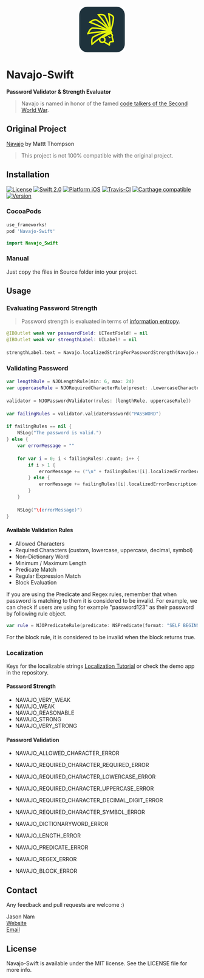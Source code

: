 <p align="center" >
  <img src="LOGO.png" title="Navajo logo" float=left height="120px" width="120px">
</p>

# Navajo-Swift

**Password Validator & Strength Evaluator**

> Navajo is named in honor of the famed [code talkers of the Second World War](http://en.wikipedia.org/wiki/Code_talker#Navajo_code_talkers).

## Original Project

[Navajo](https://github.com/mattt/Navajo) by Mattt Thompson

> This project is not 100% compatible with the original project.

## Installation

[![License](https://img.shields.io/cocoapods/l/Navajo-Swift.svg?style=flat)](https://opensource.org/licenses/MIT)
[![Swift 2.0](https://img.shields.io/badge/Swift-2.0-orange.svg?style=flat)](https://developer.apple.com/swift)
[![Platform iOS](https://img.shields.io/cocoapods/p/Navajo-Swift.svg?style=flat)](https://cocoapods.org/pods/Navajo-Swift)
[![Travis-CI](https://travis-ci.org/jasonnam/Navajo-Swift.svg?branch=master)](https://travis-ci.org/jasonnam/Navajo-Swift)
[![Carthage compatible](https://img.shields.io/badge/Carthage-compatible-4BC51D.svg?style=flat)](https://github.com/Carthage/Carthage)
[![Version](https://img.shields.io/cocoapods/v/Navajo-Swift.svg?style=flat)](https://cocoapods.org/pods/Navajo-Swift)

### CocoaPods

```ruby
use_frameworks!
pod 'Navajo-Swift'
```

```swift
import Navajo_Swift
```

### Manual

Just copy the files in Source folder into your project.

## Usage

### Evaluating Password Strength

> Password strength is evaluated in terms of [information entropy](http://en.wikipedia.org/wiki/Entropy_%28information_theory%29).

```swift
@IBOutlet weak var passwordField: UITextField! = nil
@IBOutlet weak var strengthLabel: UILabel! = nil

strengthLabel.text = Navajo.localizedStringForPasswordStrength(Navajo.strengthOfPassword(passwordField.text))
```

### Validating Password

```swift
var lengthRule = NJOLengthRule(min: 6, max: 24)
var uppercaseRule = NJORequiredCharacterRule(preset: .LowercaseCharacter)

validator = NJOPasswordValidator(rules: [lengthRule, uppercaseRule])

var failingRules = validator.validatePassword("PASSWORD")

if failingRules == nil {
    NSLog("The password is valid.")
} else {
    var errorMessage = ""

    for var i = 0; i < failingRules!.count; i++ {
        if i > 1 {
            errorMessage += ("\n" + failingRules![i].localizedErrorDescription())
        } else {
            errorMessage += failingRules![i].localizedErrorDescription()
        }
    }

    NSLog("\(errorMessage)")
}
```

#### Available Validation Rules

- Allowed Characters
- Required Characters (custom, lowercase, uppercase, decimal, symbol)
- Non-Dictionary Word
- Minimum / Maximum Length
- Predicate Match
- Regular Expression Match
- Block Evaluation

If you are using the Predicate and Regex rules, remember that when password is matching to them it is considered to be invalid. For example, we can check if users are using for example "password123" as their password by following rule object.

```swift
var rule = NJOPredicateRule(predicate: NSPredicate(format: "SELF BEGINSWITH %@", "PASSWORD"))
```

For the block rule, it is considered to be invalid when the block returns true.

### Localization

Keys for the localizable strings
[Localization Tutorial](http://rshankar.com/internationalization-and-localization-of-apps-in-xcode-6-and-swift/) or check the demo app in the repository.

#### Password Strength

- NAVAJO_VERY_WEAK
- NAVAJO_WEAK
- NAVAJO_REASONABLE
- NAVAJO_STRONG
- NAVAJO_VERY_STRONG

#### Password Validation

- NAVAJO_ALLOWED_CHARACTER_ERROR

- NAVAJO_REQUIRED_CHARACTER_REQUIRED_ERROR
- NAVAJO_REQUIRED_CHARACTER_LOWERCASE_ERROR
- NAVAJO_REQUIRED_CHARACTER_UPPERCASE_ERROR
- NAVAJO_REQUIRED_CHARACTER_DECIMAL_DIGIT_ERROR
- NAVAJO_REQUIRED_CHARACTER_SYMBOL_ERROR

- NAVAJO_DICTIONARYWORD_ERROR
- NAVAJO_LENGTH_ERROR
- NAVAJO_PREDICATE_ERROR
- NAVAJO_REGEX_ERROR
- NAVAJO_BLOCK_ERROR

## Contact

Any feedback and pull requests are welcome :)

Jason Nam<br>[Website](http://www.jasonnam.com)<br>[Email](mailto:contact@jasonnam.com)

## License

Navajo-Swift is available under the MIT license. See the LICENSE file for more info.
